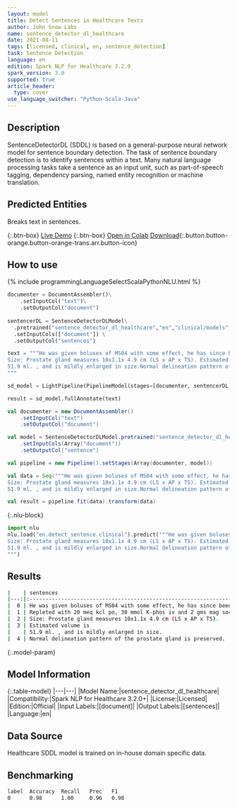 ```yaml
---
layout: model
title: Detect Sentences in Healthcare Texts
author: John Snow Labs
name: sentence_detector_dl_healthcare
date: 2021-08-11
tags: [licensed, clinical, en, sentence_detection]
task: Sentence Detection
language: en
edition: Spark NLP for Healthcare 3.2.0
spark_version: 3.0
supported: true
article_header:
  type: cover
use_language_switcher: "Python-Scala-Java"
---
```



## Description


SentenceDetectorDL (SDDL) is based on a general-purpose neural network model for sentence boundary detection. The task of sentence boundary detection is to identify sentences within a text. Many natural language processing tasks take a sentence as an input unit, such as part-of-speech tagging, dependency parsing, named entity recognition or machine translation.



## Predicted Entities


Breaks text in sentences.


{:.btn-box}
[Live Demo](https://demo.johnsnowlabs.com/healthcare/SENTENCE_DETECTOR_HC/)
{:.btn-box}
[Open in Colab](https://colab.research.google.com/github/JohnSnowLabs/spark-nlp-workshop/blob/master/tutorials/Certification_Trainings/Healthcare/20.SentenceDetectorDL_Healthcare.ipynb)
[Download](https://s3.amazonaws.com/auxdata.johnsnowlabs.com/clinical/models/sentence_detector_dl_healthcare_en_3.2.0_3.0_1628678815210.zip){:.button.button-orange.button-orange-trans.arr.button-icon}


## How to use






<div class="tabs-box" markdown="1">
{% include programmingLanguageSelectScalaPythonNLU.html %}

```python
documenter = DocumentAssembler()\
    .setInputCol("text")\
    .setOutputCol("document")
    
sentencerDL = SentenceDetectorDLModel\
  .pretrained("sentence_detector_dl_healthcare","en","clinical/models") \
  .setInputCols(["document"]) \
  .setOutputCol("sentences")

text = """He was given boluses of MS04 with some effect, he has since been placed on a PCA - he take 80mg of oxycontin at home, his PCA dose is ~ 2 the morphine dose of the oxycontin, he has also received ativan for anxiety.Repleted with 20 meq kcl po, 30 mmol K-phos iv and 2 gms mag so4 iv.
Size: Prostate gland measures 10x1.1x 4.9 cm (LS x AP x TS). Estimated volume is 
51.9 ml. , and is mildly enlarged in size.Normal delineation pattern of the prostate gland is preserved.
"""

sd_model = LightPipeline(PipelineModel(stages=[documenter, sentencerDL]))

result = sd_model.fullAnnotate(text)
```
```scala
val documenter = new DocumentAssembler()
    .setInputCol("text")
    .setOutputCol("document")

val model = SentenceDetectorDLModel.pretrained("sentence_detector_dl_healthcare","en","clinical/models")
	.setInputCols(Array("document"))
	.setOutputCol("sentence")

val pipeline = new Pipeline().setStages(Array(documenter, model))

val data = Seq("""He was given boluses of MS04 with some effect, he has since been placed on a PCA - he take 80mg of oxycontin at home, his PCA dose is ~ 2 the morphine dose of the oxycontin, he has also received ativan for anxiety.Repleted with 20 meq kcl po, 30 mmol K-phos iv and 2 gms mag so4 iv.
Size: Prostate gland measures 10x1.1x 4.9 cm (LS x AP x TS). Estimated volume is 
51.9 ml. , and is mildly enlarged in size.Normal delineation pattern of the prostate gland is preserved.""").toDS.toDF("text")

val result = pipeline.fit(data).transform(data)
```


{:.nlu-block}
```python
import nlu
nlu.load("en.detect_sentence.clinical").predict("""He was given boluses of MS04 with some effect, he has since been placed on a PCA - he take 80mg of oxycontin at home, his PCA dose is ~ 2 the morphine dose of the oxycontin, he has also received ativan for anxiety.Repleted with 20 meq kcl po, 30 mmol K-phos iv and 2 gms mag so4 iv.
Size: Prostate gland measures 10x1.1x 4.9 cm (LS x AP x TS). Estimated volume is 
51.9 ml. , and is mildly enlarged in size.Normal delineation pattern of the prostate gland is preserved.
""")
```

</div>


## Results


```bash
|    | sentences                                                                                                                                                                                                              |
|---:|:-----------------------------------------------------------------------------------------------------------------------------------------------------------------------------------------------------------------------|
|  0 | He was given boluses of MS04 with some effect, he has since been placed on a PCA - he take 80mg of oxycontin at home, his PCA dose is ~ 2 the morphine dose of the oxycontin, he has also received ativan for anxiety. |
|  1 | Repleted with 20 meq kcl po, 30 mmol K-phos iv and 2 gms mag so4 iv.                                                                                                                                                   |
|  2 | Size: Prostate gland measures 10x1.1x 4.9 cm (LS x AP x TS).                                                                                                                                                           |
|  3 | Estimated volume is                                                                                                                                                                                                    |
|    | 51.9 ml. , and is mildly enlarged in size.                                                                                                                                                                             |
|  4 | Normal delineation pattern of the prostate gland is preserved.                                                                                                                                                         |
```


{:.model-param}
## Model Information


{:.table-model}
|---|---|
|Model Name:|sentence_detector_dl_healthcare|
|Compatibility:|Spark NLP for Healthcare 3.2.0+|
|License:|Licensed|
|Edition:|Official|
|Input Labels:|[document]|
|Output Labels:|[sentences]|
|Language:|en|


## Data Source


Healthcare SDDL model is trained on in-house domain specific data.


## Benchmarking


```bash
label  Accuracy  Recall   Prec   F1  
0      0.98      1.00     0.96   0.98
```
<!--stackedit_data:
eyJoaXN0b3J5IjpbMTkxMDIwMTY1XX0=
-->